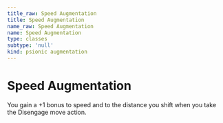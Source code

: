 ```yaml
---
title_raw: Speed Augmentation
title: Speed Augmentation
name_raw: Speed Augmentation
name: Speed Augmentation
type: classes
subtype: 'null'
kind: psionic augmentation
---
```


# Speed Augmentation

You gain a +1 bonus to speed and to the distance you shift when you take the Disengage move action.
